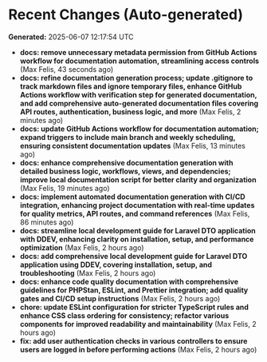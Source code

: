 # Recent Changes (Auto-generated)

**Generated:** 2025-06-07 12:17:54 UTC

- **docs: remove unnecessary metadata permission from GitHub Actions workflow for documentation automation, streamlining access controls** (Max Felis, 43 seconds ago)
- **docs: refine documentation generation process; update .gitignore to track markdown files and ignore temporary files, enhance GitHub Actions workflow with verification step for generated documentation, and add comprehensive auto-generated documentation files covering API routes, authentication, business logic, and more** (Max Felis, 2 minutes ago)
- **docs: update GitHub Actions workflow for documentation automation; expand triggers to include main branch and weekly scheduling, ensuring consistent documentation updates** (Max Felis, 13 minutes ago)
- **docs: enhance comprehensive documentation generation with detailed business logic, workflows, views, and dependencies; improve local documentation script for better clarity and organization** (Max Felis, 19 minutes ago)
- **docs: implement automated documentation generation with CI/CD integration, enhancing project documentation with real-time updates for quality metrics, API routes, and command references** (Max Felis, 86 minutes ago)
- **docs: streamline local development guide for Laravel DTO application with DDEV, enhancing clarity on installation, setup, and performance optimization** (Max Felis, 2 hours ago)
- **docs: add comprehensive local development guide for Laravel DTO application using DDEV, covering installation, setup, and troubleshooting** (Max Felis, 2 hours ago)
- **docs: enhance code quality documentation with comprehensive guidelines for PHPStan, ESLint, and Prettier integration; add quality gates and CI/CD setup instructions** (Max Felis, 2 hours ago)
- **chore: update ESLint configuration for stricter TypeScript rules and enhance CSS class ordering for consistency; refactor various components for improved readability and maintainability** (Max Felis, 2 hours ago)
- **fix: add user authentication checks in various controllers to ensure users are logged in before performing actions** (Max Felis, 2 hours ago)